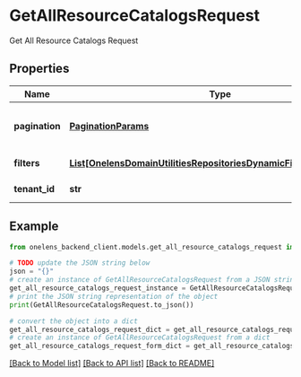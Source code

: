 # GetAllResourceCatalogsRequest

Get All Resource Catalogs Request

## Properties

Name | Type | Description | Notes
------------ | ------------- | ------------- | -------------
**pagination** | [**PaginationParams**](PaginationParams.md) | Pagination parameters for the request. | [optional] 
**filters** | [**List[OnelensDomainUtilitiesRepositoriesDynamicFiltersFilterCriteria]**](OnelensDomainUtilitiesRepositoriesDynamicFiltersFilterCriteria.md) | Filters to be applied | 
**tenant_id** | **str** | The id of the tenant. | 

## Example

```python
from onelens_backend_client.models.get_all_resource_catalogs_request import GetAllResourceCatalogsRequest

# TODO update the JSON string below
json = "{}"
# create an instance of GetAllResourceCatalogsRequest from a JSON string
get_all_resource_catalogs_request_instance = GetAllResourceCatalogsRequest.from_json(json)
# print the JSON string representation of the object
print(GetAllResourceCatalogsRequest.to_json())

# convert the object into a dict
get_all_resource_catalogs_request_dict = get_all_resource_catalogs_request_instance.to_dict()
# create an instance of GetAllResourceCatalogsRequest from a dict
get_all_resource_catalogs_request_form_dict = get_all_resource_catalogs_request.from_dict(get_all_resource_catalogs_request_dict)
```
[[Back to Model list]](../README.md#documentation-for-models) [[Back to API list]](../README.md#documentation-for-api-endpoints) [[Back to README]](../README.md)


